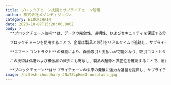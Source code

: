 ```yaml
---
title: ブロックチェーン技術とサプライチェーン管理
author: 株式会社メゾンディジョジオ
category: BLOCKCHAIN
date: 2023-10-07T15:20:00.000Z
body: >
  **ブロックチェーン技術**は、データの完全性、透明性、およびセキュリティを保証する分散型台帳技術です。**サプライチェーン管理**において、ブロックチェーンは効率を向上させ、コストを削減し、信頼を強化することができます。

  ブロックチェーンを使用することで、企業は製品と取引をリアルタイムで追跡し、サプライチェーンの透明性とトレーサビリティを確保することができます。

  **スマートコントラクト**の機能により、自動取引と支払いが可能となり、取引コストとタイムラグが削減されます。

  この技術は偽造および模倣品の減少にも寄与し、製品の起源と真正性を確認することで、消費者の信頼を高めます。

  **ブロックチェーン**はサプライチェーンの未来の発展に強力な基盤を提供し、サプライチェーン業界のイノベーションと最適化を続けて推進します。
image: /hitesh-choudhary-JNxTZzpHmsI-unsplash.jpg
---
```

